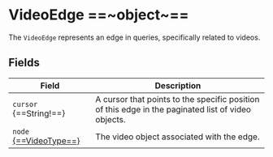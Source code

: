 # VideoEdge ==~object~==

The `VideoEdge` represents an edge in queries, specifically related to videos.

## Fields

| Field                               	| Description                                                                                        	|
|-----------------------------------	|----------------------------------------------------------------------------------------------------	|
| `cursor` {==String!==}              	| A cursor that points to the specific position of this edge in the paginated list of video objects. 	|
| `node` [{==VideoType==}](VideoType.md) 	| The video object associated with the edge.                                                         	|
